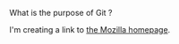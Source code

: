 What is the purpose of Git ? 
<p>I'm creating a link to
<a href="https://www.freecodecamp.org/news/the-beginners-guide-to-git-github/#:~:text=So%20Git%20can%20be%20used%20to%20store%20content,that%20there%20are%20no%20code%20conflicts%20between%20them.">the Mozilla homepage</a>.
</p>
